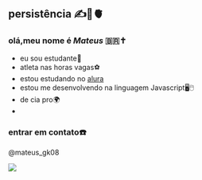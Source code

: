## persistência ✍️🧠🫀 
### olá,meu nome é _Mateus_ 🇧🇷✝️

- eu sou estudante📒
- atleta nas horas vagas⚽️
- estou estudando no [alura](https://www.alura.com.br)
- estou me desenvolvendo na linguagem Javascript🖥🖱
- de cia pro🌍
-                                       
### entrar em contato☎️
@mateus_gk08

![](https://media.tenor.com/A7NXd0k-opwAAAAi/troll-face.gif)
